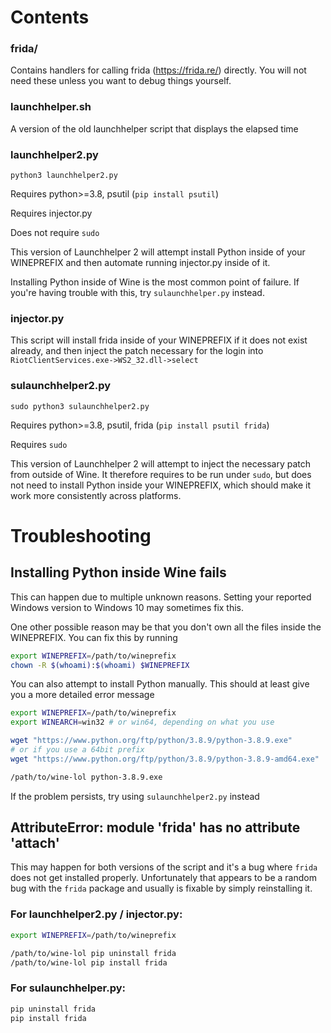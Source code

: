 # Contents

### frida/
  
  Contains handlers for calling frida (https://frida.re/) directly. You will not need these unless you want to debug things yourself.

### launchhelper.sh
  
  A version of the old launchhelper script that displays the elapsed time

### launchhelper2.py
  
  `python3 launchhelper2.py`

  Requires python>=3.8, psutil (`pip install psutil`)

  Requires injector.py

  Does not require `sudo`

  This version of Launchhelper 2 will attempt install Python inside of your WINEPREFIX and then automate running injector.py inside of it.

  Installing Python inside of Wine is the most common point of failure. If you're having trouble with this, try `sulaunchhelper.py` instead.


### injector.py

  This script will install frida inside of your WINEPREFIX if it does not exist already, and then inject the patch necessary for the login into `RiotClientServices.exe->WS2_32.dll->select`

### sulaunchhelper2.py

  `sudo python3 sulaunchhelper2.py`

  Requires python>=3.8, psutil, frida (`pip install psutil frida`)

  Requires `sudo`

  This version of Launchhelper 2 will attempt to inject the necessary patch from outside of Wine. It therefore requires to be run under `sudo`, but does not need to install Python inside your WINEPREFIX, which should make it work more consistently across platforms.

# Troubleshooting

## Installing Python inside Wine fails

This can happen due to multiple unknown reasons.
Setting your reported Windows version to Windows 10 may sometimes fix this.

One other possible reason may be that you don't own all the files inside the WINEPREFIX.
You can fix this by running 
```sh
export WINEPREFIX=/path/to/wineprefix
chown -R $(whoami):$(whoami) $WINEPREFIX
```

You can also attempt to install Python manually. This should at least give you a more detailed error message
```sh
export WINEPREFIX=/path/to/wineprefix
export WINEARCH=win32 # or win64, depending on what you use

wget "https://www.python.org/ftp/python/3.8.9/python-3.8.9.exe"
# or if you use a 64bit prefix
wget "https://www.python.org/ftp/python/3.8.9/python-3.8.9-amd64.exe"

/path/to/wine-lol python-3.8.9.exe
```

If the problem persists, try using `sulaunchhelper2.py` instead

## AttributeError: module 'frida' has no attribute 'attach'

This may happen for both versions of the script and it's a bug where `frida` does not get installed properly. Unfortunately that appears to be a random bug with the `frida` package and usually is fixable by simply reinstalling it.

### For launchhelper2.py / injector.py:
```sh
export WINEPREFIX=/path/to/wineprefix

/path/to/wine-lol pip uninstall frida
/path/to/wine-lol pip install frida
```

### For sulaunchhelper.py:
```sh
pip uninstall frida
pip install frida
```
